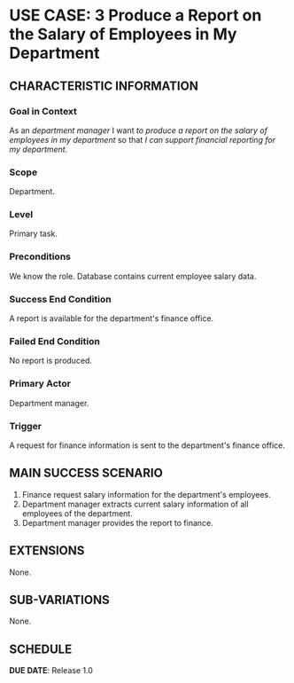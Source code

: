 # USE CASE: 3 Produce a Report on the Salary of Employees in My Department

## CHARACTERISTIC INFORMATION

### Goal in Context

As an *department manager* I want *to produce a report on the salary of employees in my department* so that *I can support financial reporting for my department.*

### Scope

Department.

### Level

Primary task.

### Preconditions

We know the role.  Database contains current employee salary data.

### Success End Condition

A report is available for the department's finance office.

### Failed End Condition

No report is produced.

### Primary Actor

Department manager.

### Trigger

A request for finance information is sent to the department's finance office.

## MAIN SUCCESS SCENARIO

1. Finance request salary information for the department's employees.
2. Department manager extracts current salary information of all employees of the department.
3. Department manager provides the report to finance.

## EXTENSIONS

None.

## SUB-VARIATIONS

None.

## SCHEDULE

**DUE DATE**: Release 1.0
